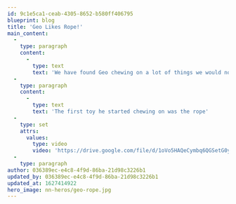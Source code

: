 ```yaml
---
id: 9c1e5ca1-ceab-4305-8652-b580ff406795
blueprint: blog
title: 'Geo Likes Rope!'
main_content:
  -
    type: paragraph
    content:
      -
        type: text
        text: 'We have found Geo chewing on a lot of things we would not like him to chew on (aka our laundry) so we are happy that he has found some good chew toys to use instead!'
  -
    type: paragraph
    content:
      -
        type: text
        text: 'The first toy he started chewing on was the rope'
  -
    type: set
    attrs:
      values:
        type: video
        video: 'https://drive.google.com/file/d/1oVo5HAQeCymbq6QGSetG0yHusyNV2kyl/preview'
  -
    type: paragraph
author: 036389ec-e4c8-4f9d-86ba-21d98c3226b1
updated_by: 036389ec-e4c8-4f9d-86ba-21d98c3226b1
updated_at: 1627414922
hero_image: nn-heros/geo-rope.jpg
---
```


